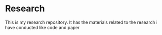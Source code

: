 # Research
This is my research repository. It has the materials related to the research i have conducted like code and paper

